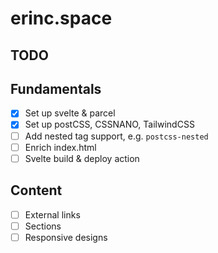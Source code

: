 # erinc.space

## TODO

## Fundamentals
- [x] Set up svelte & parcel
- [x] Set up postCSS, CSSNANO, TailwindCSS
- [ ] Add nested tag support, e.g. `postcss-nested`
- [ ] Enrich index.html
- [ ] Svelte build & deploy action

## Content
- [ ] External links
- [ ] Sections
- [ ] Responsive designs
